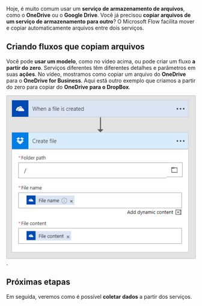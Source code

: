 Hoje, é muito comum usar um **serviço de armazenamento de arquivos**, como o **OneDrive** ou o **Google Drive**.  Você já precisou **copiar arquivos de um serviço de armazenamento para outro**?  O Microsoft Flow facilita mover e copiar automaticamente arquivos entre dois serviços.

## <a name="creating-flows-that-copy-files"></a>Criando fluxos que copiam arquivos

Você pode **usar um modelo**, como no vídeo acima, ou pode criar um fluxo **a partir do zero**.  Serviços diferentes têm diferentes detalhes e parâmetros em suas **ações**.  No vídeo, mostramos como copiar um arquivo do **OneDrive** para o **OneDrive for Business**.  Aqui está outro exemplo que criamos a partir do zero para copiar do **OneDrive para o DropBox**.

![OneDrive para DropBox](./media/learning-copy-files/onedrive-to-dropbox.png).

## <a name="next-steps"></a>Próximas etapas

Em seguida, veremos como é possível **coletar dados** a partir dos serviços.
